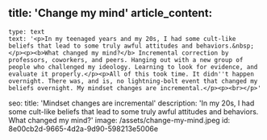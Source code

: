 title: 'Change my mind'
article_content:
  -
    type: text
    text: '<p>In my teenaged years and my 20s, I had some cult-like beliefs that lead to some truly awful attitudes and behaviors.&nbsp;</p><p><b>What changed my mind?</b> Incremental correction by professors, coworkers, and peers. Hanging out with a new group of people who challenged my ideology. Learning to look for evidence, and evaluate it properly.</p><p>All of this took time. It didn''t happen overnight. There was, and is, no lightning-bolt event that changed my beliefs overnight. My mindset changes are incremental.</p><p><br></p>'
seo:
  title: 'Mindset changes are incremental'
  description: 'In my 20s, I had some cult-like beliefs that lead to some truly awful attitudes and behaviors. What changed my mind?'
  image: /assets/change-my-mind.jpeg
id: 8e00cb2d-9665-4d2a-9d90-598213e5006e
